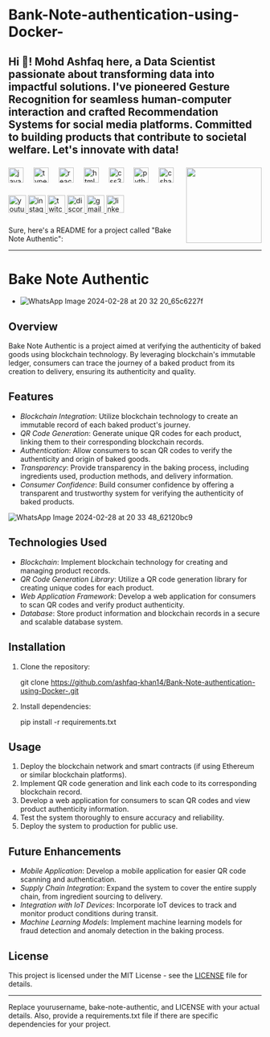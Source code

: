 # Bank-Note-authentication-using-Docker-
<h2 align="left">Hi 👋! Mohd Ashfaq here, a Data Scientist passionate about transforming data into impactful solutions. I've pioneered Gesture Recognition for seamless human-computer interaction and crafted Recommendation Systems for social media platforms. Committed to building products that contribute to societal welfare. Let's innovate with data! 





</h2>

###


<img align="right" height="150" src="https://i.imgflip.com/65efzo.gif"  />

###

<div align="left">
  <img src="https://cdn.jsdelivr.net/gh/devicons/devicon/icons/javascript/javascript-original.svg" height="30" alt="javascript logo"  />
  <img width="12" />
  <img src="https://cdn.jsdelivr.net/gh/devicons/devicon/icons/typescript/typescript-original.svg" height="30" alt="typescript logo"  />
  <img width="12" />
  <img src="https://cdn.jsdelivr.net/gh/devicons/devicon/icons/react/react-original.svg" height="30" alt="react logo"  />
  <img width="12" />
  <img src="https://cdn.jsdelivr.net/gh/devicons/devicon/icons/html5/html5-original.svg" height="30" alt="html5 logo"  />
  <img width="12" />
  <img src="https://cdn.jsdelivr.net/gh/devicons/devicon/icons/css3/css3-original.svg" height="30" alt="css3 logo"  />
  <img width="12" />
  <img src="https://cdn.jsdelivr.net/gh/devicons/devicon/icons/python/python-original.svg" height="30" alt="python logo"  />
  <img width="12" />
  <img src="https://cdn.jsdelivr.net/gh/devicons/devicon/icons/csharp/csharp-original.svg" height="30" alt="csharp logo"  />
</div>

###

<div align="left">
  <a href="[Your YouTube Link]">
    <img src="https://img.shields.io/static/v1?message=Youtube&logo=youtube&label=&color=FF0000&logoColor=white&labelColor=&style=for-the-badge" height="35" alt="youtube logo"  />
  </a>
  <a href="[Your Instagram Link]">
    <img src="https://img.shields.io/static/v1?message=Instagram&logo=instagram&label=&color=E4405F&logoColor=white&labelColor=&style=for-the-badge" height="35" alt="instagram logo"  />
  </a>
  <a href="[Your Twitch Link]">
    <img src="https://img.shields.io/static/v1?message=Twitch&logo=twitch&label=&color=9146FF&logoColor=white&labelColor=&style=for-the-badge" height="35" alt="twitch logo"  />
  </a>
  <a href="[Your Discord Link]">
    <img src="https://img.shields.io/static/v1?message=Discord&logo=discord&label=&color=7289DA&logoColor=white&labelColor=&style=for-the-badge" height="35" alt="discord logo"  />
  </a>
  <a href="[Your Gmail Link]">
    <img src="https://img.shields.io/static/v1?message=Gmail&logo=gmail&label=&color=D14836&logoColor=white&labelColor=&style=for-the-badge" height="35" alt="gmail logo"  />
  </a>
  <a href="[Your LinkedIn Link]">
    <img src="https://img.shields.io/static/v1?message=LinkedIn&logo=linkedin&label=&color=0077B5&logoColor=white&labelColor=&style=for-the-badge" height="35" alt="linkedin logo"  />
  </a>
</div>

###

Sure, here's a README for a project called "Bake Note Authentic":

---

# Bake Note Authentic

  -    ![WhatsApp Image 2024-02-28 at 20 32 20_65c6227f](https://github.com/ashfaq-khan14/Bank-Note-authentication-using-Docker-/assets/120010803/d656989f-0532-46cc-9b8c-84b090bc6e3d)


## Overview
Bake Note Authentic is a project aimed at verifying the authenticity of baked goods using blockchain technology. By leveraging blockchain's immutable ledger, consumers can trace the journey of a baked product from its creation to delivery, ensuring its authenticity and quality.

## Features
- *Blockchain Integration*: Utilize blockchain technology to create an immutable record of each baked product's journey.
- *QR Code Generation*: Generate unique QR codes for each product, linking them to their corresponding blockchain records.
- *Authentication*: Allow consumers to scan QR codes to verify the authenticity and origin of baked goods.
- *Transparency*: Provide transparency in the baking process, including ingredients used, production methods, and delivery information.
- *Consumer Confidence*: Build consumer confidence by offering a transparent and trustworthy system for verifying the authenticity of baked products.
  
![WhatsApp Image 2024-02-28 at 20 33 48_62120bc9](https://github.com/ashfaq-khan14/Bank-Note-authentication-using-Docker-/assets/120010803/82d22e08-9e4e-4c3d-a780-173d74a9d889) 

## Technologies Used
- *Blockchain*: Implement blockchain technology for creating and managing product records.
- *QR Code Generation Library*: Utilize a QR code generation library for creating unique codes for each product.
- *Web Application Framework*: Develop a web application for consumers to scan QR codes and verify product authenticity.
- *Database*: Store product information and blockchain records in a secure and scalable database system.

## Installation
1. Clone the repository:
   
   git clone https://github.com/ashfaq-khan14/Bank-Note-authentication-using-Docker-.git
   
2. Install dependencies:
   
   pip install -r requirements.txt
   

## Usage
1. Deploy the blockchain network and smart contracts (if using Ethereum or similar blockchain platforms).
2. Implement QR code generation and link each code to its corresponding blockchain record.
3. Develop a web application for consumers to scan QR codes and view product authenticity information.
4. Test the system thoroughly to ensure accuracy and reliability.
5. Deploy the system to production for public use.

## Future Enhancements
- *Mobile Application*: Develop a mobile application for easier QR code scanning and authentication.
- *Supply Chain Integration*: Expand the system to cover the entire supply chain, from ingredient sourcing to delivery.
- *Integration with IoT Devices*: Incorporate IoT devices to track and monitor product conditions during transit.
- *Machine Learning Models*: Implement machine learning models for fraud detection and anomaly detection in the baking process.

## License
This project is licensed under the MIT License - see the [LICENSE](LICENSE) file for details.

---

Replace yourusername, bake-note-authentic, and LICENSE with your actual details. Also, provide a requirements.txt file if there are specific dependencies for your project.

<br clear="both">


###


### 
